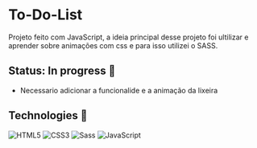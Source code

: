 # To-Do-List
Projeto feito com JavaScript, a ideia principal desse projeto foi ultilizar e aprender sobre animações com css e para isso utilizei o SASS.

## Status: In progress 🚧

- Necessario adicionar a funcionalide e a animação da lixeira

## Technologies 🧰
<div>
  <img src="https://img.shields.io/badge/HTML5-E34F26?style=for-the-badge&logo=html5&logoColor=white" alt="HTML5"/>  
  <img src="https://img.shields.io/badge/CSS3-1572B6?style=for-the-badge&logo=css3&logoColor=white" alt="CSS3"/> 
  <img src="https://img.shields.io/badge/Sass-CC6699?style=for-the-badge&logo=sass&logoColor=white" alt="Sass"/> 
  <img src="https://img.shields.io/badge/JavaScript-323330?style=for-the-badge&logo=javascript&logoColor=F7DF1E" alt="JavaScript"/> 
</div>
